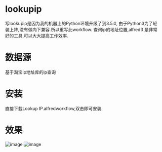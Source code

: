 # lookupip
写lookupip是因为我的机器上的Python环境升级了到3.5.0, 由于Python3为了轻装上阵,没有做向下兼容.所以重写此workflow.
查询ip的地址位置,alfred3 是非常好的工具,可以大大提高工作效率.


# 数据源
基于淘宝ip地址库的ip查询

# 安装
直接下载Lookup IP.alfredworkflow,双击即可安装.

# 效果

![image](http://i0.haoyoulv.com/article/2016/08/v3/94/e4f2407f7e2ba23d7b777f6cbe224311.png!b)
![image](http://i0.haoyoulv.com/article/2016/08/4t/ln/715aecabe7255384ca65e27f641143ff.png!b)
